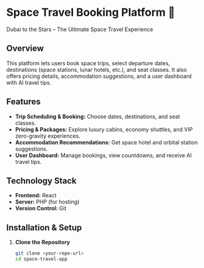 # Space Travel Booking Platform 🚀
Dubai to the Stars – The Ultimate Space Travel Experience

## Overview
This platform lets users book space trips, select departure dates, destinations (space stations, lunar hotels, etc.), and seat classes. It also offers pricing details, accommodation suggestions, and a user dashboard with AI travel tips.

## Features
- **Trip Scheduling & Booking:** Choose dates, destinations, and seat classes.
- **Pricing & Packages:** Explore luxury cabins, economy shuttles, and VIP zero-gravity experiences.
- **Accommodation Recommendations:** Get space hotel and orbital station suggestions.
- **User Dashboard:** Manage bookings, view countdowns, and receive AI travel tips.

## Technology Stack
- **Frontend:** React
- **Server:** PHP (for hosting)
- **Version Control:** Git

## Installation & Setup

1. **Clone the Repository**
   ```bash
   git clone <your-repo-url>
   cd space-travel-app